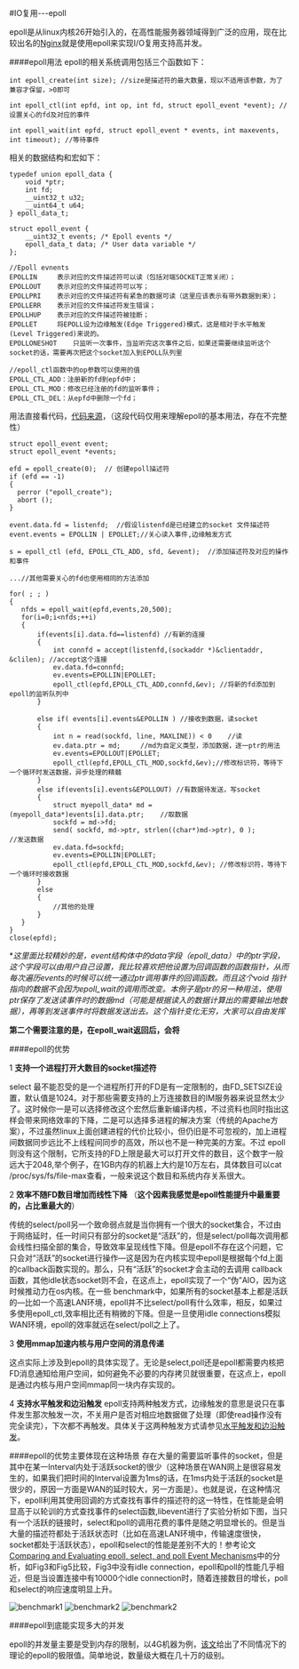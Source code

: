 #IO复用---epoll

epoll是从linux内核26开始引入的，在高性能服务器领域得到广泛的应用，现在比较出名的[Nginx](http://nginx.org/)就是使用epoll来实现I/O复用支持高并发。

####epoll用法
epoll的相关系统调用包括三个函数如下：

	int epoll_create(int size); //size是描述符的最大数量，现以不适用该参数，为了兼容才保留，>0即可
	
	int epoll_ctl(int epfd, int op, int fd, struct epoll_event *event); //设置关心的fd及对应的事件
	
	int epoll_wait(int epfd, struct epoll_event * events, int maxevents, int timeout); //等待事件

相关的数据结构和宏如下：

	typedef union epoll_data {  
    	void *ptr;  
    	int fd;  
    	__uint32_t u32;  
    	__uint64_t u64;  
	} epoll_data_t;  
	
	struct epoll_event {  
    	__uint32_t events; /* Epoll events */  
    	epoll_data_t data; /* User data variable */  
	};  
	
	//Epoll evnents 
	EPOLLIN		表示对应的文件描述符可以读（包括对端SOCKET正常关闭）；
	EPOLLOUT	表示对应的文件描述符可以写；
	EPOLLPRI	表示对应的文件描述符有紧急的数据可读（这里应该表示有带外数据到来）；
	EPOLLERR	表示对应的文件描述符发生错误；
	EPOLLHUP	表示对应的文件描述符被挂断；
	EPOLLET		将EPOLL设为边缘触发(Edge Triggered)模式，这是相对于水平触发(Level Triggered)来说的。
	EPOLLONESHOT	只监听一次事件，当监听完这次事件之后，如果还需要继续监听这个socket的话，需要再次把这个socket加入到EPOLL队列里
	
	//epoll_ctl函数中的op参数可以使用的值
	EPOLL_CTL_ADD：注册新的fd到epfd中；
	EPOLL_CTL_MOD：修改已经注册的fd的监听事件；
	EPOLL_CTL_DEL：从epfd中删除一个fd；

用法直接看代码，[代码来源]()，（这段代码仅用来理解epoll的基本用法，存在不完整性）

	struct epoll_event event;  
  	struct epoll_event *events;  
  	
	efd = epoll_create(0);  // 创建epoll描述符
  	if (efd == -1)  
    {  
      perror ("epoll_create");  
      abort ();  
    }  
  
  	event.data.fd = listenfd;  //假设listenfd是已经建立的socket 文件描述符
  	event.events = EPOLLIN | EPOLLET;//关心读入事件,边缘触发方式  
  	
  	s = epoll_ctl (efd, EPOLL_CTL_ADD, sfd, &event);  //添加描述符及对应的操作和事件

	...//其他需要关心的fd也使用相同的方法添加
	
	for( ; ; )  
   	{  
       nfds = epoll_wait(epfd,events,20,500);  
       for(i=0;i<nfds;++i)  
       {  
           if(events[i].data.fd==listenfd) //有新的连接  
           {  
               int connfd = accept(listenfd,(sockaddr *)&clientaddr, &clilen); //accept这个连接  
               ev.data.fd=connfd;  
               ev.events=EPOLLIN|EPOLLET;  
               epoll_ctl(epfd,EPOLL_CTL_ADD,connfd,&ev); //将新的fd添加到epoll的监听队列中  
           }  
  
           else if( events[i].events&EPOLLIN ) //接收到数据，读socket  
           {  
               int n = read(sockfd, line, MAXLINE)) < 0    //读  
               ev.data.ptr = md;     //md为自定义类型，添加数据，逐一ptr的用法
               ev.events=EPOLLOUT|EPOLLET;  
               epoll_ctl(epfd,EPOLL_CTL_MOD,sockfd,&ev);//修改标识符，等待下一个循环时发送数据，异步处理的精髓  
           }  
           else if(events[i].events&EPOLLOUT) //有数据待发送，写socket  
           {  
               struct myepoll_data* md = (myepoll_data*)events[i].data.ptr;    //取数据  
               sockfd = md->fd;  
               send( sockfd, md->ptr, strlen((char*)md->ptr), 0 );        //发送数据  
               ev.data.fd=sockfd;  
               ev.events=EPOLLIN|EPOLLET;  
               epoll_ctl(epfd,EPOLL_CTL_MOD,sockfd,&ev); //修改标识符，等待下一个循环时接收数据  
           }  
           else  
           {  
               //其他的处理  
           }  
       }  
   	} 
   	close(epfd);


**这里面比较精妙的是，event结构体中的data字段（epoll_data）中的ptr字段，这个字段可以由用户自己设置，我比较喜欢把他设置为回调函数的函数指针，从而每次遍历events的时候可以统一通过ptr调用事件的回调函数。而且这个void *指针指向的数据不会因为epoll_wait的调用而改变。本例子是ptr的另一种用法，使用ptr保存了发送读事件时的数据md（可能是根据读入的数据计算出的需要输出地数据），再等到发送事件时将数据发送出去。这个指针变化无穷，大家可以自由发挥**

**第二个需要注意的是，在epoll\_wait返回后，会将**

####epoll的优势

1 **支持一个进程打开大数目的socket描述符**

select 最不能忍受的是一个进程所打开的FD是有一定限制的，由FD_SETSIZE设置，默认值是1024。对于那些需要支持的上万连接数目的IM服务器来说显然太少了。这时候你一是可以选择修改这个宏然后重新编译内核，不过资料也同时指出这样会带来网络效率的下降，二是可以选择多进程的解决方案（传统的Apache方案），不过虽然linux上面创建进程的代价比较小，但仍旧是不可忽视的，加上进程间数据同步远比不上线程间同步的高效，所以也不是一种完美的方案。不过 epoll则没有这个限制，它所支持的FD上限是最大可以打开文件的数目，这个数字一般远大于2048,举个例子，在1GB内存的机器上大约是10万左右，具体数目可以cat /proc/sys/fs/file-max查看，一般来说这个数目和系统内存关系很大。

2 **效率不随FD数目增加而线性下降** （**这个因素我感觉是epoll性能提升中最重要的，占比重最大的**）

传统的select/poll另一个致命弱点就是当你拥有一个很大的socket集合，不过由于网络延时，任一时间只有部分的socket是“活跃”的，但是select/poll每次调用都会线性扫描全部的集合，导致效率呈现线性下降。但是epoll不存在这个问题，它只会对“活跃”的socket进行操作—这是因为在内核实现中epoll是根据每个fd上面的callback函数实现的。那么，只有“活跃”的socket才会主动的去调用 callback函数，其他idle状态socket则不会，在这点上，epoll实现了一个“伪”AIO，因为这时候推动力在os内核。在一些 benchmark中，如果所有的socket基本上都是活跃的—比如一个高速LAN环境，epoll并不比select/poll有什么效率，相反，如果过多使用epoll_ctl,效率相比还有稍微的下降。但是一旦使用idle connections模拟WAN环境，epoll的效率就远在select/poll之上了。

3 **使用mmap加速内核与用户空间的消息传递**

这点实际上涉及到epoll的具体实现了。无论是select,poll还是epoll都需要内核把FD消息通知给用户空间，如何避免不必要的内存拷贝就很重要，在这点上，epoll是通过内核与用户空间mmap同一块内存实现的。

4 **支持水平触发和边沿触发**
epoll支持两种触发方式，边缘触发的意思是说只在事件发生那次触发一次，不关用户是否对相应地数据做了处理（即使read操作没有完全读完），下次都不再触发。具体关于这两种触发方式请参见[水平触发和边沿触发](http://)。


####epoll的优势主要体现在这种场景
存在大量的需要监听事件的socket，但是其中在某一Interval内处于活跃socket的很少（这种场景在WAN网上是很容易发生的，如果我们把时间的Interval设置为1ms的话，在1ms内处于活跃的socket是很少的，原因一方面是WAN的延时较大，另一方面是）。也就是说，在这种情况下，epoll利用其使用回调的方式查找有事件的描述符的这一特性，在性能是会明显高于以轮训的方式查找事件的select函数,libevent进行了实验分析如下图，当只有一个活跃的链接时，select和poll的调用花费的事件是随之明显增长的。但是当大量的描述符都处于活跃状态时（比如在高速LAN环境中，传输速度很快，socket都处于活跃状态），epoll和select的性能是差别不大的！参考论文[Comparing and Evaluating epoll, select, and poll Event Mechanisms](https://www.kernel.org/doc/ols/2004/ols2004v1-pages-215-226.pdf)中的分析，如Fig3和Fig5比较，Fig3中没有idle connection，epoll和poll的性能几乎相近，但是当设置连接中有10000个idle connection时，随着连接数目的增长，poll和select的响应速度明显上升。

![benchmark1](libevent-benchmark.jpg)
![benchmark2](benchmark-1.png)
![benchmark2](benchmark-2.png)


####epoll到底能实现多大的并发

epoll的并发量主要是受到内存的限制，以4G机器为例，[该文](http://www.zhihu.com/question/30772664?sort=created)给出了不同情况下的理论的epoll的极限值。简单地说，数量级大概在几十万的级别。
